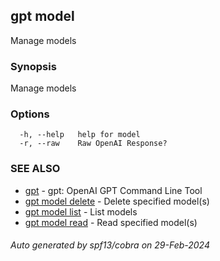 ## gpt model

Manage models

### Synopsis

Manage models

### Options

```
  -h, --help   help for model
  -r, --raw    Raw OpenAI Response?
```

### SEE ALSO

* [gpt](gpt.md)	 - gpt: OpenAI GPT Command Line Tool
* [gpt model delete](gpt_model_delete.md)	 - Delete specified model(s)
* [gpt model list](gpt_model_list.md)	 - List models
* [gpt model read](gpt_model_read.md)	 - Read specified model(s)

###### Auto generated by spf13/cobra on 29-Feb-2024
